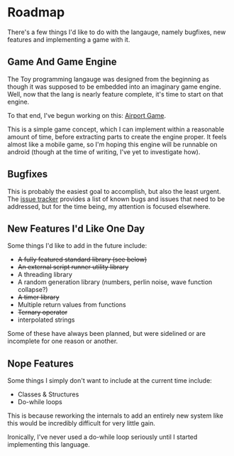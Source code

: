 # Roadmap

There's a few things I'd like to do with the langauge, namely bugfixes, new features and implementing a game with it.

## Game And Game Engine

The Toy programming langauge was designed from the beginning as though it was supposed to be embedded into an imaginary game engine. Well, now that the lang is nearly feature complete, it's time to start on that engine.

To that end, I've begun working on this: [Airport Game](https://github.com/Ratstail91/airport).

This is a simple game concept, which I can implement within a reasonable amount of time, before extracting parts to create the engine proper. It feels almost like a mobile game, so I'm hoping this engine will be runnable on android (though at the time of writing, I've yet to investigate how).

## Bugfixes

This is probably the easiest goal to accomplish, but also the least urgent. The [issue tracker](https://github.com/Ratstail91/Toy/issues) provides a list of known bugs and issues that need to be addressed, but for the time being, my attention is focused elsewhere.

## New Features I'd Like One Day

Some things I'd like to add in the future include:

* ~~A fully featured standard library (see below)~~
* ~~An external script runner utility library~~
* A threading library
* A random generation library (numbers, perlin noise, wave function collapse?)
* ~~A timer library~~
* Multiple return values from functions
* ~~Ternary operator~~
* interpolated strings

Some of these have always been planned, but were sidelined or are incomplete for one reason or another.

## Nope Features

Some things I simply don't want to include at the current time include:

* Classes & Structures
* Do-while loops

This is because reworking the internals to add an entirely new system like this would be incredibly difficult for very little gain.

Ironically, I've never used a do-while loop seriously until I started implementing this language.


